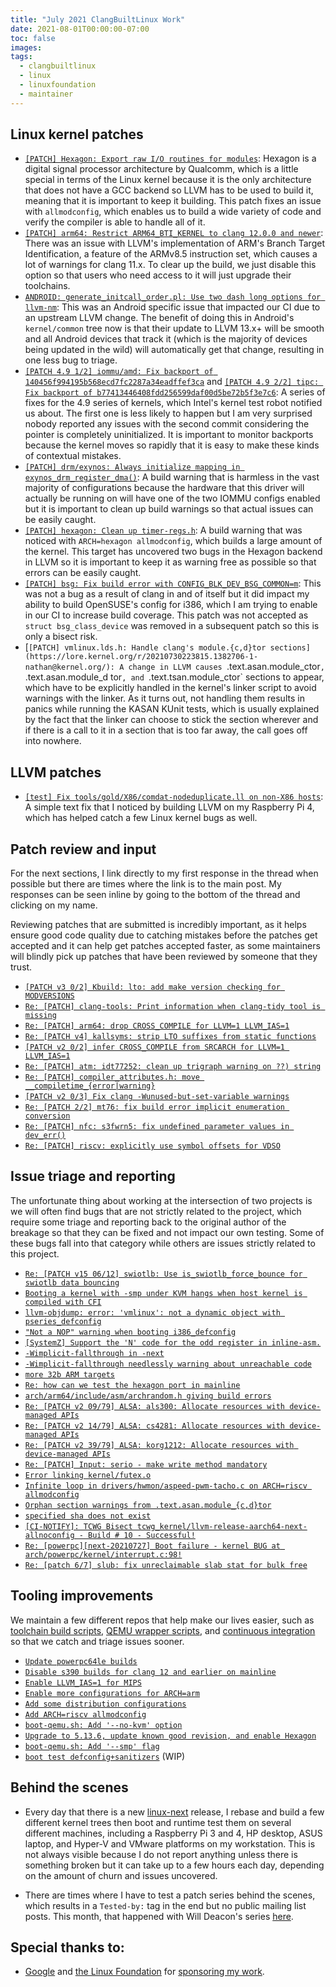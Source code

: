 ```yaml
---
title: "July 2021 ClangBuiltLinux Work"
date: 2021-08-01T00:00:00-07:00
toc: false
images:
tags:
  - clangbuiltlinux
  - linux
  - linuxfoundation
  - maintainer
---
```



## Linux kernel patches

* [`[PATCH] Hexagon: Export raw I/O routines for modules`](https://lore.kernel.org/r/20210708233849.3140194-1-nathan@kernel.org/): Hexagon is a digital signal processor architecture by Qualcomm, which is a little special in terms of the Linux kernel because it is the only architecture that does not have a GCC backend so LLVM has to be used to build it, meaning that it is important to keep it building. This patch fixes an issue with `allmodconfig`, which enables us to build a wide variety of code and verify the compiler is able to handle all of it.
* [`[PATCH] arm64: Restrict ARM64_BTI_KERNEL to clang 12.0.0 and newer`](https://lore.kernel.org/r/20210709000627.3183718-1-nathan@kernel.org/): There was an issue with LLVM's implementation of ARM's Branch Target Identification, a feature of the ARMv8.5 instruction set, which causes a lot of warnings for clang 11.x. To clear up the build, we just disable this option so that users who need access to it will just upgrade their toolchains.
* [`ANDROID: generate_initcall_order.pl: Use two dash long options for llvm-nm`](https://android-review.googlesource.com/q/Iaef9f96af1d75b54eabc4bba38d2a3a58c3c2209): This was an Android specific issue that impacted our CI due to an upstream LLVM change. The benefit of doing this in Android's `kernel/common` tree now is that their update to LLVM 13.x+ will be smooth and all Android devices that track it (which is the majority of devices being updated in the wild) will automatically get that change, resulting in one less bug to triage.
* [`[PATCH 4.9 1/2] iommu/amd: Fix backport of 140456f994195b568ecd7fc2287a34eadffef3ca`](https://lore.kernel.org/r/20210727225650.726875-1-nathan@kernel.org/) and [`[PATCH 4.9 2/2] tipc: Fix backport of b77413446408fdd256599daf00d5be72b5f3e7c6`](https://lore.kernel.org/r/20210727225650.726875-2-nathan@kernel.org/): A series of fixes for the 4.9 series of kernels, which Intel's kernel test robot notified us about. The first one is less likely to happen but I am very surprised nobody reported any issues with the second commit considering the pointer is completely uninitialized. It is important to monitor backports because the kernel moves so rapidly that it is easy to make these kinds of contextual mistakes.
* [`[PATCH] drm/exynos: Always initialize mapping in exynos_drm_register_dma()`](https://lore.kernel.org/r/20210727233656.753002-1-nathan@kernel.org/): A build warning that is harmless in the vast majority of configurations because the hardware that this driver will actually be running on will have one of the two IOMMU configs enabled but it is important to clean up build warnings so that actual issues can be easily caught.
* [`[PATCH] hexagon: Clean up timer-regs.h`](https://lore.kernel.org/r/20210728001729.1960182-1-nathan@kernel.org/): A build warning that was noticed with `ARCH=hexagon allmodconfig`, which builds a large amount of the kernel. This target has uncovered two bugs in the Hexagon backend in LLVM so it is important to keep it as warning free as possible so that errors can be easily caught.
* [`[PATCH] bsg: Fix build error with CONFIG_BLK_DEV_BSG_COMMON=m`](https://lore.kernel.org/r/20210730012108.3385990-1-nathan@kernel.org/): This was not a bug as a result of clang in and of itself but it did impact my ability to build OpenSUSE's config for i386, which I am trying to enable in our CI to increase build coverage. This patch was not accepted as `struct bsg_class_device` was removed in a subsequent patch so this is only a bisect risk.
* [`[PATCH] vmlinux.lds.h: Handle clang's module.{c,d}tor sections](https://lore.kernel.org/r/20210730223815.1382706-1-nathan@kernel.org/): A change in LLVM causes `.text.asan.module_ctor`, `.text.asan.module_d tor`, and `.text.tsan.module_ctor` sections to appear, which have to be explicitly handled in the kernel's linker script to avoid warnings with the linker. As it turns out, not handling them results in panics while running the KASAN KUnit tests, which is usually explained by the fact that the linker can choose to stick the section wherever and if there is a call to it in a section that is too far away, the call goes off into nowhere.



## LLVM patches

* [`[test] Fix tools/gold/X86/comdat-nodeduplicate.ll on non-X86 hosts`](https://github.com/llvm/llvm-project/commit/5060224d9eed8b8359ed5090bb7c577b8575e9e7): A simple text fix that I noticed by building LLVM on my Raspberry Pi 4, which has helped catch a few Linux kernel bugs as well.



## Patch review and input

For the next sections, I link directly to my first response in the thread when possible but there are times where the link is to the main post. My responses can be seen inline by going to the bottom of the thread and clicking on my name.

Reviewing patches that are submitted is incredibly important, as it helps ensure good code quality due to catching mistakes before the patches get accepted and it can help get patches accepted faster, as some maintainers will blindly pick up patches that have been reviewed by someone that they trust.

* [`[PATCH v3 0/2] Kbuild: lto: add make version checking for MODVERSIONS`](https://lore.kernel.org/r/20210702032943.7865-1-lecopzer.chen@mediatek.com/)
* [`Re: [PATCH] clang-tools: Print information when clang-tidy tool is missing`](https://lore.kernel.org/r/YOD%2FbPIizKRSkB8w@Ryzen-9-3900X.localdomain/)
* [`Re: [PATCH] arm64: drop CROSS_COMPILE for LLVM=1 LLVM_IAS=1`](https://lore.kernel.org/r/YOEFGcTJC6AWFgs1@Ryzen-9-3900X.localdomain/)
* [`Re: [PATCH v4] kallsyms: strip LTO suffixes from static functions`](https://lore.kernel.org/r/1fd40e80-283f-62e9-a0fa-84ad68047a23@kernel.org/)
* [`[PATCH v2 0/2] infer CROSS_COMPILE from SRCARCH for LLVM=1 LLVM_IAS=1`](https://lore.kernel.org/r/20210708232522.3118208-1-ndesaulniers@google.com/)
* [`Re: [PATCH] atm: idt77252: clean up trigraph warning on ??) string`](https://lore.kernel.org/r/fd4f465b-86bd-129d-c6d9-e802b7c4815e@kernel.org/)
* [`Re: [PATCH] compiler_attributes.h: move __compiletime_{error|warning}`](https://lore.kernel.org/r/7c7d1639-7997-265e-aa77-ebe3d2fa05e6@kernel.org/)
* [`[PATCH v2 0/3] Fix clang -Wunused-but-set-variable warnings`](https://lore.kernel.org/r/20210726201924.3202278-1-morbo@google.com/)
* [`Re: [PATCH 2/2] mt76: fix build error implicit enumeration conversion`](https://lore.kernel.org/r/YP9Warx1zcUofVhJ@Ryzen-9-3900X.localdomain/)
* [`Re: [PATCH] nfc: s3fwrn5: fix undefined parameter values in dev_err()`](https://lore.kernel.org/r/YQBDvOG51Tl0ts+g@Ryzen-9-3900X.localdomain/)
* [`Re: [PATCH] riscv: explicitly use symbol offsets for VDSO`](https://lore.kernel.org/r/YQCnQARTYgAP9hbU@Ryzen-9-3900X.localdomain/)



## Issue triage and reporting

The unfortunate thing about working at the intersection of two projects is we will often find bugs that are not strictly related to the project, which require some triage and reporting back to the original author of the breakage so that they can be fixed and not impact our own testing. Some of these bugs fall into that category while others are issues strictly related to this project.

* [`Re: [PATCH v15 06/12] swiotlb: Use is_swiotlb_force_bounce for swiotlb data bouncing`](https://lore.kernel.org/r/YONOn1FEMufoTy80@Ryzen-9-3900X.localdomain/)
* [`Booting a kernel with -smp under KVM hangs when host kernel is compiled with CFI`](https://github.com/ClangBuiltLinux/linux/issues/1426)
* [`llvm-objdump: error: 'vmlinux': not a dynamic object with pseries_defconfig`](https://github.com/ClangBuiltLinux/linux/issues/1427)
* [`"Not a NOP" warning when booting i386_defconfig`](https://github.com/ClangBuiltLinux/linux/issues/1361)
* [`[SystemZ] Support the 'N' code for the odd register in inline-asm.`](https://reviews.llvm.org/D105502)
* [`-Wimplicit-fallthrough in -next`](https://groups.google.com/g/clang-built-linux/c/ebSSRhQLLG8/m/u3IvdBqfBQAJ)
* [`-Wimplicit-fallthrough needlessly warning about unreachable code`](https://bugs.llvm.org/show_bug.cgi?id=51094)
* [`more 32b ARM targets`](https://github.com/ClangBuiltLinux/continuous-integration2/issues/166)
* [`Re: how can we test the hexagon port in mainline`](https://lore.kernel.org/r/1ee8fc44-3e8c-91c0-7909-a636757dbda4@kernel.org/)
* [`arch/arm64/include/asm/archrandom.h giving build errors`](https://github.com/ClangBuiltLinux/linux/issues/1430)
* [`Re: [PATCH v2 09/79] ALSA: als300: Allocate resources with device-managed APIs`](https://lore.kernel.org/r/YPcnzVns1kz7wtxd@Ryzen-9-3900X.localdomain/)
* [`Re: [PATCH v2 14/79] ALSA: cs4281: Allocate resources with device-managed APIs`](https://lore.kernel.org/r/YPcoJ3dkoEkc4xtP@Ryzen-9-3900X.localdomain/)
* [`Re: [PATCH v2 39/79] ALSA: korg1212: Allocate resources with device-managed APIs`](https://lore.kernel.org/r/YPcm%2F2ayBvEiHqml@Ryzen-9-3900X.localdomain/)
* [`Re: [PATCH] Input: serio - make write method mandatory`](https://lore.kernel.org/r/YPd+nl30LwKWpEZa@Ryzen-9-3900X.localdomain/)
* [`Error linking kernel/futex.o`](https://github.com/ClangBuiltLinux/linux/issues/325)
* [`Infinite loop in drivers/hwmon/aspeed-pwm-tacho.c on ARCH=riscv allmodconfig`](https://github.com/ClangBuiltLinux/linux/issues/1431)
* [`Orphan section warnings from .text.asan.module_{c,d}tor`](https://github.com/ClangBuiltLinux/linux/issues/1432)
* [`specified sha does not exist`](https://gitlab.com/Linaro/tuxsuite/-/issues/125)
* [`[CI-NOTIFY]: TCWG Bisect tcwg_kernel/llvm-release-aarch64-next-allnoconfig - Build # 10 - Successful!`](https://groups.google.com/g/clang-built-linux/c/-kX5DNwv6tA/m/Gl7X5h8lAwAJ)
* [`Re: [powerpc][next-20210727] Boot failure - kernel BUG at arch/powerpc/kernel/interrupt.c:98!`](https://lore.kernel.org/r/YQGVZnMe9hFieF8D@Ryzen-9-3900X.localdomain/)
* [`Re: [patch 6/7] slub: fix unreclaimable slab stat for bulk free`](https://lore.kernel.org/r/YQXMHnWRsmfzKK00@archlinux-ax161/)



## Tooling improvements

We maintain a few different repos that help make our lives easier, such as [toolchain build scripts](https://github.com/ClangBuiltLinux/tc-build), [QEMU wrapper scripts](https://github.com/ClangBuiltLinux/boot-utils), and [continuous integration](https://github.com/ClangBuiltLinux/continuous-integration2) so that we catch and triage issues sooner.

* [`Update powerpc64le builds`](https://github.com/ClangBuiltLinux/continuous-integration2/pull/160)
* [`Disable s390 builds for clang 12 and earlier on mainline`](https://github.com/ClangBuiltLinux/continuous-integration2/pull/161)
* [`Enable LLVM_IAS=1 for MIPS`](https://github.com/ClangBuiltLinux/continuous-integration2/pull/170)
* [`Enable more configurations for ARCH=arm`](https://github.com/ClangBuiltLinux/continuous-integration2/pull/171)
* [`Add some distribution configurations`](https://github.com/ClangBuiltLinux/continuous-integration2/pull/172)
* [`Add ARCH=riscv allmodconfig`](https://github.com/ClangBuiltLinux/continuous-integration2/pull/173)
* [`boot-qemu.sh: Add '--no-kvm' option`](https://github.com/ClangBuiltLinux/boot-utils/pull/46)
* [`Upgrade to 5.13.6, update known good revision, and enable Hexagon`](https://github.com/ClangBuiltLinux/tc-build/pull/167)
* [`boot-qemu.sh: Add '--smp' flag`](https://github.com/ClangBuiltLinux/boot-utils/pull/47)
* [`boot test defconfig+sanitizers`](https://github.com/ClangBuiltLinux/continuous-integration2/issues/169) (WIP)



## Behind the scenes

* Every day that there is a new [linux-next](https://git.kernel.org/pub/scm/linux/kernel/git/next/linux-next.git/) release, I rebase and build a few different kernel trees then boot and runtime test them on several different machines, including a Raspberry Pi 3 and 4, HP desktop, ASUS laptop, and Hyper-V and VMware platforms on my workstation. This is not always visible because I do not report anything unless there is something broken but it can take up to a few hours each day, depending on the amount of churn and issues uncovered.

* There are times where I have to test a patch series behind the scenes, which results in a `Tested-by:` tag in the end but no public mailing list posts. This month, that happened with Will Deacon's series [here](https://lore.kernel.org/r/20210719123054.6844-1-will@kernel.org/).



## Special thanks to:

* [Google](https://www.google.com/) and [the Linux Foundation](https://linuxfoundation.org/) for [sponsoring my work](https://linuxfoundation.org/en/press-release/google-funds-linux-kernel-developers-to-focus-exclusively-on-security/).